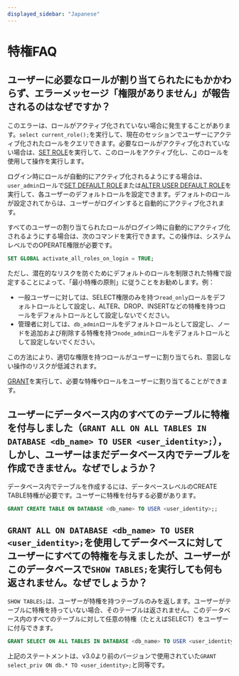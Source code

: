 ```yaml
---
displayed_sidebar: "Japanese"
---
```


# 特権FAQ

## ユーザーに必要なロールが割り当てられたにもかかわらず、エラーメッセージ「権限がありません」が報告されるのはなぜですか？

このエラーは、ロールがアクティブ化されていない場合に発生することがあります。`select current_role();`を実行して、現在のセッションでユーザーにアクティブ化されたロールをクエリできます。必要なロールがアクティブ化されていない場合は、[SET ROLE](../sql-reference/sql-statements/account-management/SET_ROLE.md)を実行して、このロールをアクティブ化し、このロールを使用して操作を実行します。

ログイン時にロールが自動的にアクティブ化されるようにする場合は、`user_admin`ロールで[SET DEFAULT ROLE](../sql-reference/sql-statements/account-management/SET_DEFAULT_ROLE.md)または[ALTER USER DEFAULT ROLE](../sql-reference/sql-statements/account-management/ALTER_USER.md)を実行して、各ユーザーのデフォルトロールを設定できます。デフォルトのロールが設定されてからは、ユーザーがログインすると自動的にアクティブ化されます。

すべてのユーザーの割り当てられたロールがログイン時に自動的にアクティブ化されるようにする場合は、次のコマンドを実行できます。この操作は、システムレベルでのOPERATE権限が必要です。

```SQL
SET GLOBAL activate_all_roles_on_login = TRUE;
```

ただし、潜在的なリスクを防ぐためにデフォルトのロールを制限された特権で設定することによって、「最小特権の原則」に従うことをお勧めします。例：

- 一般ユーザーに対しては、SELECT権限のみを持つ`read_only`ロールをデフォルトロールとして設定し、ALTER、DROP、INSERTなどの特権を持つロールをデフォルトロールとして設定しないでください。
- 管理者に対しては、`db_admin`ロールをデフォルトロールとして設定し、ノードを追加および削除する特権を持つ`node_admin`ロールをデフォルトロールとして設定しないでください。

この方法により、適切な権限を持つロールがユーザーに割り当てられ、意図しない操作のリスクが低減されます。

[GRANT](../sql-reference/sql-statements/account-management/GRANT.md)を実行して、必要な特権やロールをユーザーに割り当てることができます。

## ユーザーにデータベース内のすべてのテーブルに特権を付与しました（`GRANT ALL ON ALL TABLES IN DATABASE <db_name> TO USER <user_identity>;`），しかし、ユーザーはまだデータベース内でテーブルを作成できません。なぜでしょうか？

データベース内でテーブルを作成するには、データベースレベルのCREATE TABLE特権が必要です。ユーザーに特権を付与する必要があります。

```SQL
GRANT CREATE TABLE ON DATABASE <db_name> TO USER <user_identity>;;
```

## `GRANT ALL ON DATABASE <db_name> TO USER <user_identity>;`を使用してデータベースに対してユーザーにすべての特権を与えましたが、ユーザーがこのデータベースで`SHOW TABLES;`を実行しても何も返されません。なぜでしょうか？

`SHOW TABLES;`は、ユーザーが特権を持つテーブルのみを返します。ユーザーがテーブルに特権を持っていない場合、そのテーブルは返されません。このデータベース内のすべてのテーブルに対して任意の特権（たとえばSELECT）をユーザーに付与できます。

```SQL
GRANT SELECT ON ALL TABLES IN DATABASE <db_name> TO USER <user_identity>;
```

上記のステートメントは、v3.0より前のバージョンで使用されていた`GRANT select_priv ON db.* TO <user_identity>;`と同等です。